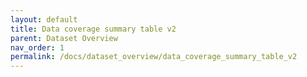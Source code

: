```yaml
---
layout: default
title: Data coverage summary table v2
parent: Dataset Overview
nav_order: 1
permalink: /docs/dataset_overview/data_coverage_summary_table_v2
---
```



